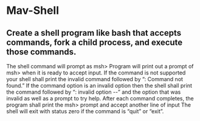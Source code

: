 # Mav-Shell
## Create a shell program like bash that accepts commands, fork a child process, and execute those commands. 
The shell command will prompt as msh>
Program will print out a prompt of 
msh> 
when it is ready to accept input.
If the command is not supported your shell shall print the invalid command followed by “: Command not found.”
If the command option is an invalid option then the shell shall print the command followed by “: invalid option --” and the option that was invalid as well as a prompt to try  help.
After each command completes, the program shall print the msh> prompt and accept another line of input
The shell will exit with status zero if the command is “quit” or “exit”. 
